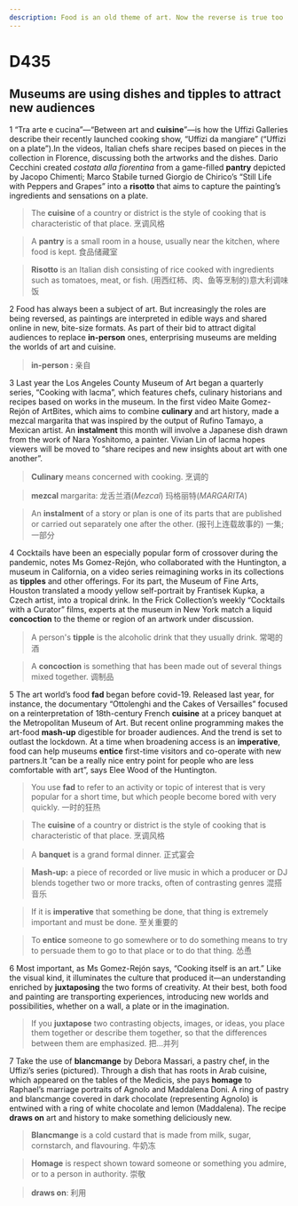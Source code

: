 ```yaml
---
description: Food is an old theme of art. Now the reverse is true too
---
```


# D435 

## Museums are using dishes and tipples to attract new audiences



1 “Tra arte e cucina”—“Between art and **cuisine**”—is how the Uffizi Galleries describe their recently launched cooking show, “Uffizi da mangiare” (“Uffizi on a plate”).In the videos, Italian chefs share recipes based on pieces in the collection in Florence, discussing both the artworks and the dishes. Dario Cecchini created *costata alla fiorentina* from a game-filled **pantry** depicted by Jacopo Chimenti; Marco Stabile turned Giorgio de Chirico’s “Still Life with Peppers and Grapes” into a **risotto** that aims to capture the painting’s ingredients and sensations on a plate.

> The **cuisine** of a country or district is the style of cooking that is characteristic of that place. 烹调风格

> A **pantry** is a small room in a house, usually near the kitchen, where food is kept. 食品储藏室

> **Risotto** is an Italian dish consisting of rice cooked with ingredients such as tomatoes, meat, or fish. (用西红柿、肉、鱼等烹制的)意大利调味饭



2 Food has always been a subject of art. But increasingly the roles are being reversed, as paintings are interpreted in edible ways and shared online in new, bite-size formats. As part of their bid to attract digital audiences to replace **in-person** ones, enterprising museums are melding the worlds of art and cuisine.

>  **in-person :** 亲自



3 Last year the Los Angeles County Museum of Art began a quarterly series, “Cooking with lacma”, which features chefs, culinary historians and recipes based on works in the museum. In the first video Maite Gomez-Rejón of ArtBites, which aims to combine **culinary** and art history, made a mezcal margarita that was inspired by the output of Rufino Tamayo, a Mexican artist. An **instalment** this month will involve a Japanese dish drawn from the work of Nara Yoshitomo, a painter. Vivian Lin of lacma hopes viewers will be moved to “share recipes and new insights about art with one another”.

> **Culinary** means concerned with cooking. 烹调的

> **mezcal** margarita: 龙舌兰酒(*Mezcal*)  玛格丽特(*MARGARITA*)

> An **instalment** of a story or plan is one of its parts that are published or carried out separately one after the other. (报刊上连载故事的) 一集; 一部分

> 

4 Cocktails have been an especially popular form of crossover during the pandemic, notes Ms Gomez-Rejón, who collaborated with the Huntington, a museum in California, on a video series reimagining works in its collections as **tipples** and other offerings. For its part, the Museum of Fine Arts, Houston translated a moody yellow self-portrait by Frantisek Kupka, a Czech artist, into a tropical drink. In the Frick Collection’s weekly “Cocktails with a Curator” films, experts at the museum in New York match a liquid **concoction** to the theme or region of an artwork under discussion.

> A person's **tipple** is the alcoholic drink that they usually drink. 常喝的酒

> A **concoction** is something that has been made out of several things mixed together. 调制品



5 The art world’s food **fad** began before covid-19. Released last year, for instance, the documentary “Ottolenghi and the Cakes of Versailles” focused on a reinterpretation of 18th-century French **cuisine** at a pricey banquet at the Metropolitan Museum of Art. But recent online programming makes the art-food **mash-up** digestible for broader audiences. And the trend is set to outlast the lockdown. At a time when broadening access is an **imperative**, food can help museums **entice** first-time visitors and co-operate with new partners.It “can be a really nice entry point for people who are less comfortable with art”, says Elee Wood of the Huntington.

> You use **fad** to refer to an activity or topic of interest that is very popular for a short time, but which people become bored with very quickly. 一时的狂热

> The **cuisine** of a country or district is the style of cooking that is characteristic of that place. 烹调风格

> A **banquet** is a grand formal dinner. 正式宴会

> **Mash-up:** a piece of recorded or live music in which a producer or DJ blends together two or more tracks, often of contrasting genres 混搭音乐

> If it is **imperative** that something be done, that thing is extremely important and must be done. 至关重要的

> To **entice** someone to go somewhere or to do something means to try to persuade them to go to that place or to do that thing. 怂恿



6 Most important, as Ms Gomez-Rejón says, “Cooking itself is an art.” Like the visual kind, it illuminates the culture that produced it—an understanding enriched by **juxtaposing** the two forms of creativity. At their best, both food and painting are transporting experiences, introducing new worlds and possibilities, whether on a wall, a plate or in the imagination.

> If you **juxtapose** two contrasting objects, images, or ideas, you place them together or describe them together, so that the differences between them are emphasized. 把…并列



7 Take the use of **blancmange** by Debora Massari, a pastry chef, in the Uffizi’s series (pictured). Through a dish that has roots in Arab cuisine, which appeared on the tables of the Medicis, she pays **homage** to Raphael’s marriage portraits of Agnolo and Maddalena Doni. A ring of pastry and blancmange covered in dark chocolate (representing Agnolo) is entwined with a ring of white chocolate and lemon (Maddalena). The recipe **draws on** art and history to make something deliciously new. 

> **Blancmange** is a cold custard that is made from milk, sugar, cornstarch, and flavouring. 牛奶冻

> **Homage** is respect shown toward someone or something you admire, or to a person in authority. 崇敬

> **draws on**: 利用
